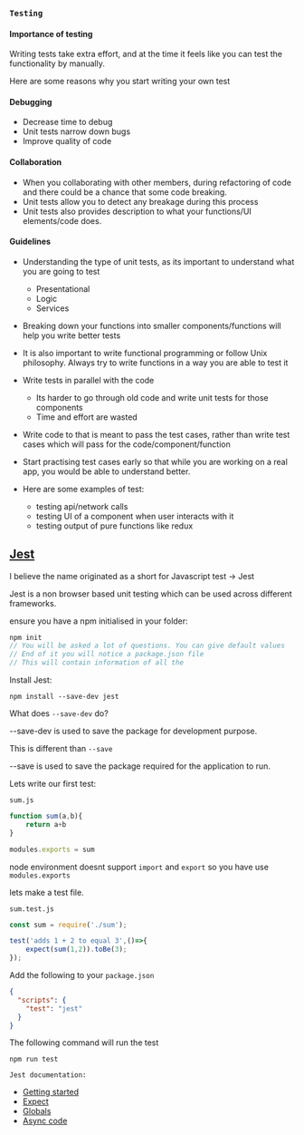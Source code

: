 ### `Testing`

#### Importance of testing

Writing tests take extra effort, and at the time it feels like you can test the functionality by manually. 

Here are some reasons why you start writing your own test

#### Debugging

- Decrease time to debug
- Unit tests narrow down bugs
- Improve quality of code

#### Collaboration

- When you collaborating with other members, during refactoring of code and there could be a chance that some code breaking.
- Unit tests allow you to detect any breakage during this process
- Unit tests also provides description to what your functions/UI elements/code does.

#### Guidelines

- Understanding the type of unit tests, as its important to understand what you are going to test
    - Presentational
    - Logic
    - Services
- Breaking down your functions into smaller components/functions will help you write better tests
- It is also important to write functional programming or follow Unix philosophy. Always try to write functions in a way you are able to test it
- Write tests in parallel with the code
    - Its harder to go through old code and write unit tests for those components
    - Time and effort are wasted
- Write code to that is meant to pass the test cases, rather than write test cases which will pass for the code/component/function
- Start practising test cases early so that while you are working on a real app, you would be able to understand better.

- Here are some examples of test:
    - testing api/network calls
    - testing UI of a component when user interacts with it
    - testing output of pure functions like redux


## [Jest](https://jestjs.io)

I believe the name originated as a short for Javascript test -> Jest

Jest is a non browser based unit testing which can be used across different frameworks.

ensure you have a npm initialised in your folder:

```javascript
npm init
// You will be asked a lot of questions. You can give default values
// End of it you will notice a package.json file
// This will contain information of all the 
```

Install Jest:
```
npm install --save-dev jest
```

What does `--save-dev` do?

--save-dev is used to save the package for development purpose.

This is different than `--save`

--save is used to save the package required for the application to run.

Lets write our first test:

`sum.js`
```javascript
function sum(a,b){
    return a+b
}

modules.exports = sum
```

node environment doesnt support `import` and `export` so you have use `modules.exports`

lets make a test file.

`sum.test.js`
```javascript
const sum = require('./sum');

test('adds 1 + 2 to equal 3',()=>{
    expect(sum(1,2)).toBe(3);
});
```

Add the following to your `package.json`
```json
{
  "scripts": {
    "test": "jest"
  }
}

```

The following command will run the test

```
npm run test
```


`Jest documentation:`

- [Getting started](https://jestjs.io/docs/en/getting-started)
- [Expect](https://jestjs.io/docs/en/expect)
- [Globals](https://jestjs.io/docs/en/api)
- [Async code](https://jestjs.io/docs/en/api)
